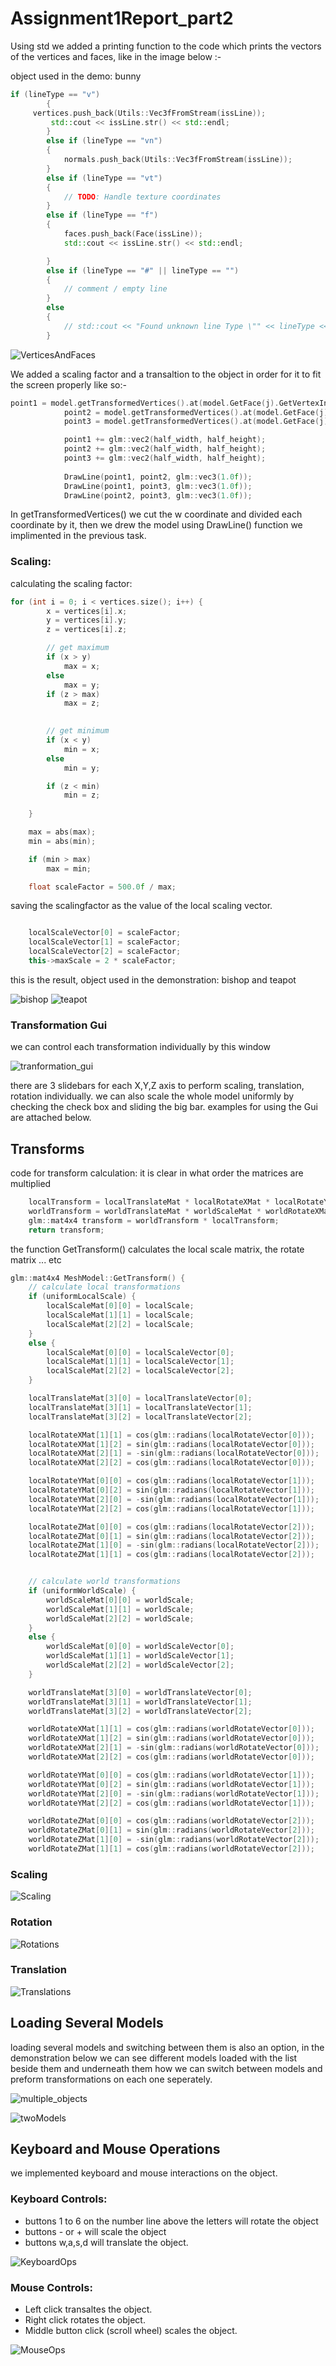 # Assignment1Report_part2

Using std we added a printing function to the code which prints the vectors of the vertices and faces, like in the image below :-

object used in the demo: bunny

```c++
if (lineType == "v")
		{
     vertices.push_back(Utils::Vec3fFromStream(issLine));
		 std::cout << issLine.str() << std::endl;
		}
		else if (lineType == "vn")
		{
			normals.push_back(Utils::Vec3fFromStream(issLine));
		}
		else if (lineType == "vt")
		{
			// TODO: Handle texture coordinates
		}
		else if (lineType == "f")
		{
			faces.push_back(Face(issLine));
			std::cout << issLine.str() << std::endl;

		}
		else if (lineType == "#" || lineType == "")
		{
			// comment / empty line
		}
		else
		{
			// std::cout << "Found unknown line Type \"" << lineType << "\"";
		}
```

![VerticesAndFaces](part2Pics/VerticesAndFaces.jpg)

We added a scaling factor and a transaltion to the object in order for it to fit the screen properly like so:-
```c++
point1 = model.getTransformedVertices().at(model.GetFace(j).GetVertexIndex(0) - 1);
			point2 = model.getTransformedVertices().at(model.GetFace(j).GetVertexIndex(1) - 1);
			point3 = model.getTransformedVertices().at(model.GetFace(j).GetVertexIndex(2) - 1);

			point1 += glm::vec2(half_width, half_height);
			point2 += glm::vec2(half_width, half_height);
			point3 += glm::vec2(half_width, half_height);
			
			DrawLine(point1, point2, glm::vec3(1.0f));
			DrawLine(point1, point3, glm::vec3(1.0f));
			DrawLine(point2, point3, glm::vec3(1.0f));
```
In getTransformedVertices() we cut the w coordinate and divided each coordinate by it, then we drew the model using DrawLine() function we implimented in the previous task.

### Scaling:
calculating the scaling factor:
``` c++
for (int i = 0; i < vertices.size(); i++) {
        x = vertices[i].x;
        y = vertices[i].y;
        z = vertices[i].z;

        // get maximum
        if (x > y) 
            max = x;
        else 
            max = y;
        if (z > max) 
            max = z;
        

        // get minimum
        if (x < y) 
            min = x;
        else
            min = y;

        if (z < min) 
            min = z;
        
    }

    max = abs(max);
    min = abs(min);

    if (min > max)
        max = min;

    float scaleFactor = 500.0f / max;

```
saving the scalingfactor as the value of the local scaling vector.

```C++

    localScaleVector[0] = scaleFactor;
    localScaleVector[1] = scaleFactor;
    localScaleVector[2] = scaleFactor;
    this->maxScale = 2 * scaleFactor;
```

this is the result, object used in the demonstration: bishop and teapot

![bishop](part2Pics/bishop.jpg)
![teapot](part2Pics/teapot.jpg)

### Transformation Gui
we can control each transformation individually by this window

![tranformation_gui](part2Pics/transformation_gui.jpg)

there are 3 slidebars for each X,Y,Z axis to perform scaling, translation, rotation individually.
we can also scale the whole model uniformly by checking the check box and sliding the big bar.
examples for using the Gui are attached below.

## Transforms
code for transform calculation:
it is clear in what order the matrices are multiplied
```c++
    localTransform = localTranslateMat * localRotateXMat * localRotateYMat *     localRotateZMat * localScaleMat;
    worldTransform = worldTranslateMat * worldScaleMat * worldRotateXMat *       worldRotateYMat * worldRotateZMat;
    glm::mat4x4 transform = worldTransform * localTransform;
    return transform;
 ```  
the function GetTransform() calculates the local scale matrix, the rotate matrix ... etc

```c++
glm::mat4x4 MeshModel::GetTransform() {
    // calculate local transformations
    if (uniformLocalScale) {
        localScaleMat[0][0] = localScale;
        localScaleMat[1][1] = localScale;
        localScaleMat[2][2] = localScale;
    }
    else {
        localScaleMat[0][0] = localScaleVector[0];
        localScaleMat[1][1] = localScaleVector[1];
        localScaleMat[2][2] = localScaleVector[2];
    }

    localTranslateMat[3][0] = localTranslateVector[0];
    localTranslateMat[3][1] = localTranslateVector[1];
    localTranslateMat[3][2] = localTranslateVector[2];

    localRotateXMat[1][1] = cos(glm::radians(localRotateVector[0]));
    localRotateXMat[1][2] = sin(glm::radians(localRotateVector[0]));
    localRotateXMat[2][1] = -sin(glm::radians(localRotateVector[0]));
    localRotateXMat[2][2] = cos(glm::radians(localRotateVector[0]));

    localRotateYMat[0][0] = cos(glm::radians(localRotateVector[1]));
    localRotateYMat[0][2] = sin(glm::radians(localRotateVector[1]));
    localRotateYMat[2][0] = -sin(glm::radians(localRotateVector[1]));
    localRotateYMat[2][2] = cos(glm::radians(localRotateVector[1]));

    localRotateZMat[0][0] = cos(glm::radians(localRotateVector[2]));
    localRotateZMat[0][1] = sin(glm::radians(localRotateVector[2]));
    localRotateZMat[1][0] = -sin(glm::radians(localRotateVector[2]));
    localRotateZMat[1][1] = cos(glm::radians(localRotateVector[2]));


    // calculate world transformations
    if (uniformWorldScale) {
        worldScaleMat[0][0] = worldScale;
        worldScaleMat[1][1] = worldScale;
        worldScaleMat[2][2] = worldScale;
    }
    else {
        worldScaleMat[0][0] = worldScaleVector[0];
        worldScaleMat[1][1] = worldScaleVector[1];
        worldScaleMat[2][2] = worldScaleVector[2];
    }

    worldTranslateMat[3][0] = worldTranslateVector[0];
    worldTranslateMat[3][1] = worldTranslateVector[1];
    worldTranslateMat[3][2] = worldTranslateVector[2];

    worldRotateXMat[1][1] = cos(glm::radians(worldRotateVector[0]));
    worldRotateXMat[1][2] = sin(glm::radians(worldRotateVector[0]));
    worldRotateXMat[2][1] = -sin(glm::radians(worldRotateVector[0]));
    worldRotateXMat[2][2] = cos(glm::radians(worldRotateVector[0]));

    worldRotateYMat[0][0] = cos(glm::radians(worldRotateVector[1]));
    worldRotateYMat[0][2] = sin(glm::radians(worldRotateVector[1]));
    worldRotateYMat[2][0] = -sin(glm::radians(worldRotateVector[1]));
    worldRotateYMat[2][2] = cos(glm::radians(worldRotateVector[1]));

    worldRotateZMat[0][0] = cos(glm::radians(worldRotateVector[2]));
    worldRotateZMat[0][1] = sin(glm::radians(worldRotateVector[2]));
    worldRotateZMat[1][0] = -sin(glm::radians(worldRotateVector[2]));
    worldRotateZMat[1][1] = cos(glm::radians(worldRotateVector[2]));

```

### Scaling
![Scaling](part2Pics/Scaling.gif)

### Rotation
![Rotations](part2Pics/Rotations.gif)

### Translation
![Translations](part2Pics/Translations.gif)

## Loading Several Models
loading several models and switching between them is also an option, in the demonstration below we can see different models loaded with the list beside them and underneath them how we can switch between models and preform transformations on each one seperately.

![multiple_objects](part2Pics/multiple_objects.jpg)

![twoModels](part2Pics/twoModels.gif)

## Keyboard and Mouse Operations
we implemented keyboard and mouse interactions on the object.
### Keyboard Controls:
- buttons 1 to 6 on the number line above the letters will rotate the object
- buttons - or + will scale the object
- buttons w,a,s,d will translate the object.

![KeyboardOps](part2Pics/KeyboardOps.gif)


### Mouse Controls:
- Left click transaltes the object.
- Right click rotates the object.
- Middle button click (scroll wheel) scales the object.

![MouseOps](part2Pics/MouseOps.gif)

